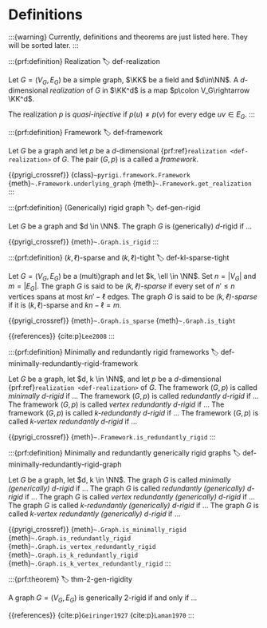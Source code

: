 # Definitions


:::{warning}
Currently, definitions and theorems are just listed here. They will be sorted later.
:::

:::{prf:definition} Realization
:label: def-realization

Let $G=(V_G,E_G)$ be a simple graph, $\KK$ be a field and $d\in\NN$.
A $d$-dimensional _realization_ of $G$ in $\KK^d$ is a map $p\colon V_G\rightarrow \KK^d$.

The realization $p$ is _quasi-injective_ if $p(u)\neq p(v)$ for every edge $uv\in E_G$.
:::

:::{prf:definition} Framework
:label: def-framework

Let $G$ be a graph and let $p$ be a $d$-dimensional {prf:ref}`realization <def-realization>` of $G$.
The pair $(G, p)$ is a called a _framework_.

{{pyrigi_crossref}} {class}`~pyrigi.framework.Framework`
{meth}`~.Framework.underlying_graph`
{meth}`~.Framework.get_realization`
:::

:::{prf:definition} (Generically) rigid graph
:label: def-gen-rigid

Let $G$ be a graph and $d \in \NN$.
The graph $G$ is (generically) $d$-rigid if ...

{{pyrigi_crossref}} {meth}`~.Graph.is_rigid`
:::

:::{prf:definition} $(k, \ell)$-sparse and $(k, \ell)$-tight
:label: def-kl-sparse-tight

Let $G = (V_G, E_G)$ be a (multi)graph and let $k, \ell \in \NN$.
Set $n = |V_G|$ and $m = |E_G|$.
The graph $G$ is said to be _$(k, \ell)$-sparse_ if every set of $n' \leq n$ vertices spans at most $kn' - \ell$ edges.
The graph $G$ is said to be _$(k, \ell)$-sparse_ if it is $(k, \ell)$-sparse and $kn - \ell = m$.

{{pyrigi_crossref}} {meth}`~.Graph.is_sparse`
{meth}`~.Graph.is_tight`

{{references}} {cite:p}`Lee2008`
:::

:::{prf:definition} Minimally and redundantly rigid frameworks
:label: def-minimally-redundantly-rigid-framework

Let $G$ be a graph, let $d, k \in \NN$, and let $p$ be a $d$-dimensional {prf:ref}`realization <def-realization>` of $G$.
The framework $(G, p)$ is called _minimally $d$-rigid_ if ...
The framework $(G, p)$ is called _redundantly $d$-rigid_ if ...
The framework $(G, p)$ is called _vertex redundantly $d$-rigid_ if ...
The framework $(G, p)$ is called _$k$-redundantly $d$-rigid_ if ...
The framework $(G, p)$ is called _$k$-vertex redundantly $d$-rigid_ if ...

{{pyrigi_crossref}} {meth}`~.Framework.is_redundantly_rigid`
:::


:::{prf:definition} Minimally and redundantly generically rigid graphs
:label: def-minimally-redundantly-rigid-graph

Let $G$ be a graph, let $d, k \in \NN$.
The graph $G$ is called _minimally (generically) $d$-rigid_ if ...
The graph $G$ is called _redundantly (generically) $d$-rigid_ if ...
The graph $G$ is called _vertex redundantly (generically) $d$-rigid_ if ...
The graph $G$ is called _$k$-redundantly (generically) $d$-rigid_ if ...
The graph $G$ is called _$k$-vertex redundantly (generically) $d$-rigid_ if ...

{{pyrigi_crossref}} {meth}`~.Graph.is_minimally_rigid`
{meth}`~.Graph.is_redundantly_rigid`
{meth}`~.Graph.is_vertex_redundantly_rigid`
{meth}`~.Graph.is_k_redundantly_rigid`
{meth}`~.Graph.is_k_vertex_redundantly_rigid`
:::

:::{prf:theorem}
:label: thm-2-gen-rigidity

A graph $G = (V_G, E_G)$ is generically $2$-rigid if and only if ...

{{references}} {cite:p}`Geiringer1927`
{cite:p}`Laman1970`
:::

